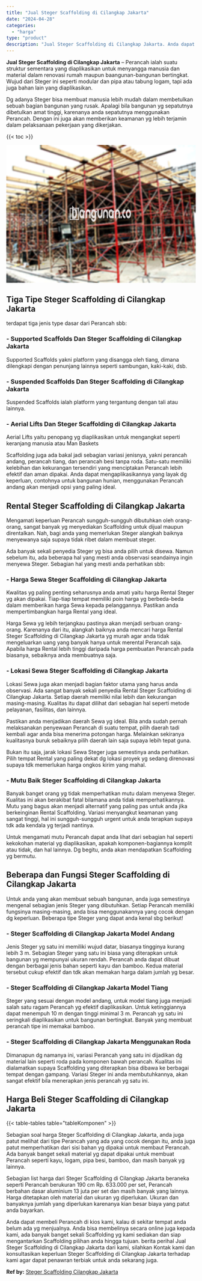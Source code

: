 ```yaml
---
title: "Jual Steger Scaffolding di Cilangkap Jakarta"
date: "2024-04-28"
categories: 
  - "harga"
type: "product"
description: "Jual Steger Scaffolding di Cilangkap Jakarta. Anda dapat membeli Perancah di kios kami, kalau di sekitar tempat anda belum ada yg menjualnya. Anda bisa membe..."
---
```


**Jual Steger Scaffolding di Cilangkap Jakarta** – Perancah ialah suatu struktur sementara yang diaplikasikan untuk menyangga manusia dan material dalam renovasi rumah maupun baangunan-bangunan bertingkat. Wujud dari Steger ini seperti modular dan pipa atau tabung logam, tapi ada juga bahan lain yang diaplikasikan.

Dg adanya Steger bisa membuat manusia lebih mudah dalam membetulkan sebuah bagian bangunan yang rusak. Apalagi bila bangunan yg sepatutnya dibetulkan amat tinggi, karenanya anda sepatutnya menggunakan Perancah. Dengan ini juga akan memberikan keamanan yg lebih terjamin dalam pelaksanaan pekerjaan yang dikerjakan.

{{< toc >}}

![Jual Steger Scaffolding di Cilangkap Jakarta](/images/sewa-scaffolding-steger-21.png)

## Tiga Tipe Steger Scaffolding di Cilangkap Jakarta

terdapat tiga jenis type dasar dari Perancah sbb:

### \- Supported Scaffolds Dan Steger Scaffolding di Cilangkap Jakarta

Supported Scaffolds yakni platform yang disangga oleh tiang, dimana dilengkapi dengan penunjang lainnya seperti sambungan, kaki-kaki, dsb.

### \- Suspended Scaffolds Dan Steger Scaffolding di Cilangkap Jakarta

Suspended Scaffolds ialah platform yang tergantung dengan tali atau lainnya.

### \- Aerial Lifts Dan Steger Scaffolding di Cilangkap Jakarta

Aerial Lifts yaitu penopang yg diaplikasikan untuk mengangkat seperti keranjang manusia atau Man Baskets

Scaffolding juga ada bakal jadi sebagian variasi jenisnya, yakni perancah andang, perancah tiang, dan perancah besi tanpa roda. Satu-satu memiliki kelebihan dan kekurangan tersendiri yang menciptakan Perancah lebih efektif dan aman dipakai. Anda dapat mengaplikasikannya yang layak dg keperluan, contohnya untuk bangunan hunian, menggunakan Perancah andang akan menjadi opsi yang paling ideal.

## Rental Steger Scaffolding di Cilangkap Jakarta

Mengamati keperluan Perancah sungguh-sungguh dibutuhkan oleh orang-orang, sangat banyak yg menyediakan Scaffolding untuk dijual maupun direntalkan. Nah, bagi anda yang memerlukan Steger alangkah baiknya menyewanya saja supaya tidak ribet dalam membuat steger.

Ada banyak sekali penyedia Steger yg bisa anda pilih untuk disewa. Namun sebelum itu, ada beberapa hal yang mesti anda observasi seandainya ingin menyewa Steger. Sebagian hal yang mesti anda perhatikan sbb:

### \- Harga Sewa Steger Scaffolding di Cilangkap Jakarta

Kwalitas yg paling penting seharusnya anda amati yaitu harga Rental Steger yg akan dipakai. Tiap-tiap tempat memiliki poin harga yg berbeda-beda dalam memberikan harga Sewa kepada pelanggannya. Pastikan anda mempertimbangkan harga Rental yang ideal.

Harga Sewa yg lebih terjangkau pastinya akan menjadi serbuan orang-orang. Karenanya dari itu, alangkah baiknya anda mencari harga Rental Steger Scaffolding di Cilangkap Jakarta yg murah agar anda tidak mengeluarkan uang yang banyak hanya untuk merental Perancah saja. Apabila harga Rental lebih tinggi daripada harga pembuatan Perancah pada biasanya, sebaiknya anda membuatnya saja.

### \- Lokasi Sewa Steger Scaffolding di Cilangkap Jakarta

Lokasi Sewa juga akan menjadi bagian faktor utama yang harus anda observasi. Ada sangat banyak sekali penyedia Rental Steger Scaffolding di Cilangkap Jakarta. Setiap daerah memiliki nilai lebih dan kekurangan masing-masing. Kualitas itu dapat dilihat dari sebagian hal seperti metode pelayanan, fasilitas, dan lainnya.

Pastikan anda menjadikan daerah Sewa yg ideal. Bila anda sudah pernah melaksanakan penyewaan Perancah di suatu tempat, pilih daerah tadi kembali agar anda bisa menerima potongan harga. Melainkan sekiranya kualitasnya buruk sebaiknya pilih daerah lain saja supaya lebih tepat guna.

Bukan itu saja, jarak lokasi Sewa Steger juga semestinya anda perhatikan. Pilih tempat Rental yang paling dekat dg lokasi proyek yg sedang direnovasi supaya tdk memerlukan harga ongkos kirim yang mahal.

### \- Mutu Baik Steger Scaffolding di Cilangkap Jakarta

Banyak banget orang yg tidak memperhatikan mutu dalam menyewa Steger. Kualitas ini akan berakibat fatal bilamana anda tidak memperhatikannya. Mutu yang bagus akan menjadi alternatif yang paling pas untuk anda jika berkeinginan Rental Scaffolding. Variasi menyangkut keamanan yang sangat tinggi, hal ini sungguh-sungguh urgent untuk anda terapkan supaya tdk ada kendala yg terjadi nantinya.

Untuk mengamati mutu Perancah dapat anda lihat dari sebagian hal seperti kekokohan material yg diaplikasikan, apakah komponen-bagiannya komplit atau tidak, dan hal lainnya. Dg begitu, anda akan mendapatkan Scaffolding yg bermutu.

## Beberapa dan Fungsi Steger Scaffolding di Cilangkap Jakarta

Untuk anda yang akan membuat sebuah bangunan, anda juga semestinya mengenal sebagian jenis Steger yang dibutuhkan. Setiap Perancah memiliki fungsinya masing-masing, anda bisa menggunakannya yang cocok dengan dg keperluan. Beberapa tipe Steger yang dapat anda kenal sbg berikut!

### \- Steger Scaffolding di Cilangkap Jakarta Model Andang

Jenis Steger yg satu ini memiliki wujud datar, biasanya tingginya kurang lebih 3 m. Sebagian Steger yang satu ini biasa yang diterapkan untuk bangunan yg mempunyai ukuran rendah. Perancah anda dapat dibuat dengan berbagai jenis bahan seperti kayu dan bamboo. Kedua material tersebut cukup efektif dan tdk akan memakan harga dalam jumlah yg besar.

### \- Steger Scaffolding di Cilangkap Jakarta Model Tiang

Steger yang sesuai dengan model andang, untuk model tiang juga menjadi salah satu ragam Perancah yg efektif diaplikasikan. Untuk ketinggiannya dapat menempuh 10 m dengan tinggi minimal 3 m. Perancah yg satu ini seringkali diaplikasikan untuk bangunan bertingkat. Banyak yang membuat perancah tipe ini memakai bamboo.

### \- Steger Scaffolding di Cilangkap Jakarta Menggunakan Roda

Dimanapun dg namanya ini, variasi Perancah yang satu ini dijadikan dg material lain seperti roda pada komponen bawah perancah. Kualitas ini dialamatkan supaya Scaffolding yang diterapkan bisa dibawa ke berbagai tempat dengan gampang. Variasi Steger ini anda membutuhkannya, akan sangat efektif bila menerapkan jenis perancah yg satu ini.

## Harga Beli Steger Scaffolding di Cilangkap Jakarta

{{< table-tables table="tableKomponen" >}}

Sebagian soal harga Steger Scaffolding di Cilangkap Jakarta, anda juga patut melihat dari tipe Perancah yang ada yang cocok dengan itu, anda juga patut memperhatikan dari sisi bahan yg dipakai untuk membaut Perancah. Ada banyak banget sekali material yg dapat dipakai untuk membuat Perancah seperti kayu, logam, pipa besi, bamboo, dan masih banyak yg lainnya.

Sebagian list harga dari Steger Scaffolding di Cilangkap Jakarta beraneka seperti Perancah berukuran 190 cm Rp. 633.000 per set, Perancah berbahan dasar aluminium 13 juta per set dan masih banyak yang lainnya. Harga ditetapkan oleh material dan ukuran yg diperlukan. Ukuran dan banyaknya jumlah yang diperlukan karenanya kian besar biaya yang patut anda bayarkan.

Anda dapat membeli Perancah di kios kami, kalau di sekitar tempat anda belum ada yg menjualnya. Anda bisa membelinya secara online juga kepada kami, ada banyak banget sekali Scaffolding yg kami sediakan dan siap mengantarkan Scaffolding pilihan anda hingga tujuan. berita perihal Jual Steger Scaffolding di Cilangkap Jakarta dari kami, silahkan Kontak kami dan konsultasikan keperluan Steger Scaffolding di Cilangkap Jakarta terhadap kami agar dapat penawran terbiak untuk anda sekarang juga.

**Ref by:** [Steger Scaffolding Cilangkap Jakarta](https://id.wikipedia.org/wiki/Steger)
